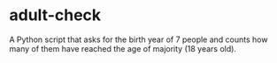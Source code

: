 # adult-check
A Python script that asks for the birth year of 7 people and counts how many of them have reached the age of majority (18 years old).
